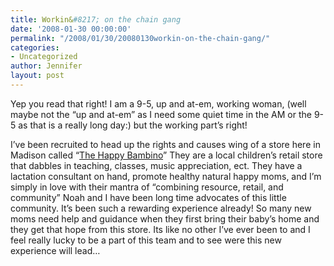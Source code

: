 ```yaml
---
title: Workin&#8217; on the chain gang
date: '2008-01-30 00:00:00'
permalink: "/2008/01/30/20080130workin-on-the-chain-gang/"
categories:
- Uncategorized
author: Jennifer
layout: post
---
```


Yep you read that right! I am a 9-5, up and at-em, working woman, (well maybe not the &#8220;up and at-em&#8221; as I need some quiet time in the AM or the 9-5 as that is a really long day:) but the working part&#8217;s right!

I&#8217;ve been recruited to head up the rights and causes wing of a store here in Madison called &#8220;[The Happy Bambino](http://www.happybambino.com/page.asp?pgid=150001&switch=&shift= "The Happy Bambino")&#8221; They are a local children&#8217;s retail store that dabbles in teaching, classes, music appreciation, ect. They have a lactation consultant on hand, promote healthy natural happy moms, and I&#8217;m simply in love with their mantra of &#8220;combining resource, retail, and community&#8221; Noah and I have been long time advocates of this little community. It&#8217;s been such a rewarding experience already! So many new moms need help and guidance when they first bring their baby&#8217;s home and they get that hope from this store. Its like no other I&#8217;ve ever been to and I feel really lucky to be a part of this team and to see were this new experience will lead&#8230;
